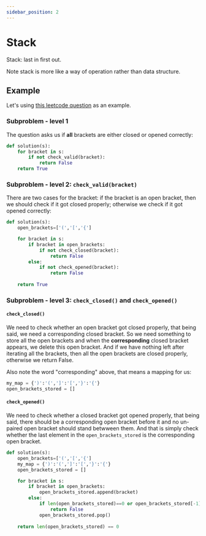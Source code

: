 ```yaml
---
sidebar_position: 2
---
```

# Stack

Stack: last in first out. 

Note stack is more like a way of operation rather than data structure.

## Example
Let's using [this leetcode question](https://leetcode.com/problems/valid-parentheses/) as an example.

### Subproblem - level 1
The question asks us if **all** brackets are either closed or opened correctly:
```python
def solution(s):
    for bracket in s:
        if not check_valid(bracket):
            return False
    return True
```
### Subproblem - level 2: `check_valid(bracket)`
There are two cases for the bracket: if the bracket is an open bracket, then we should check if it got closed properly; otherwise we check if it got opened correctly:
```python
def solution(s):
    open_brackets=['(','[','{']

    for bracket in s:
        if bracket in open_brackets:
            if not check_closed(bracket):
                return False
        else:
            if not check_opened(bracket):
                return False
    
    return True
```

### Subproblem - level 3: `check_closed()` and `check_opened()`
#### `check_closed()`
We need to check whether an open bracket got closed properly, that being said, we need a corresponding closed bracket. So we need something to store all the open brackets and when the **corresponding** closed bracket appears, we delete this open bracket. And if we have nothing left after iterating all the brackets, then all the open brackets are closed properly, otherwise we return False.

Also note the word "corresponding" above, that means a mapping for us:
```python
my_map = {')':'(',']':'[','}':'{'}
open_brackets_stored = []
```
#### `check_opened()`
We need to check whether a closed bracket got opened properly, that being said, there should be a corresponding open bracket before it and no un-paired open bracket should stand betwween them. And that is simply check whether the last element in the `open_brackets_stored` is the corresponding open bracket.

```python
def solution(s):
    open_brackets=['(','[','{']
    my_map = {')':'(',']':'[','}':'{'}
    open_brackets_stored = []

    for bracket in s:
        if bracket in open_brackets:
            open_brackets_stored.append(bracket)
        else:
            if len(open_brackets_stored)==0 or open_brackets_stored[-1] != my_map[bracket]:
                return False
            open_brackets_stored.pop()
    
    return len(open_brackets_stored) == 0
```